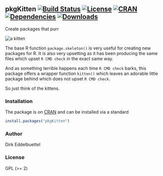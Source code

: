 ## pkgKitten [![Build Status](https://travis-ci.org/eddelbuettel/pkgkitten.svg)](https://travis-ci.org/eddelbuettel/pkgkitten) [![License](http://img.shields.io/badge/license-GPL%20%28%3E=%202%29-brightgreen.svg?style=flat)](http://www.gnu.org/licenses/gpl-2.0.html) [![CRAN](http://www.r-pkg.org/badges/version/pkgKitten)](https://cran.r-project.org/package=pkgKitten) [![Dependencies](https://tinyverse.netlify.com/badge/pkgKitten)](https://cran.r-project.org/package=pkgKitten) [![Downloads](http://cranlogs.r-pkg.org/badges/pkgKitten?color=brightgreen)](http://www.r-pkg.org/pkg/pkgKitten)

Create packages that purr

![a kitten](http://2.bp.blogspot.com/-rUsj-zdsAls/UY81UzuYHsI/AAAAAAAAAJA/QMiiNxYuvdI/s1600/burmilla-kitten.png)

The base R function `package.skeleton()` is very useful for creating new
packages for R. It is also very upsetting as it has been producing the same
files which upset `R CMD check` in the exact same way.

And as something terrible happens each time `R CMD check` barks, this package
offers a wrapper function `kitten()` which leaves an adorable little package
behind which does not upset `R CMD check`.

So just think of the kittens.

### Installation

The package is on [CRAN](https://cran.r-project.org) and can be installed
via a standard

```r
install.packages("pkgKitten")
```

### Author

Dirk Eddelbuettel

### License

GPL (>= 2)

